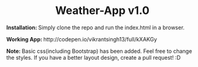 <h1 align="center">Weather-App v1.0 </h1>

<p><strong>Installation: </strong> Simply clone the repo and run the index.html in a browser.</p>
<p><strong>Working App: </strong> http://codepen.io/vikrantsingh13/full/kXAKGy</p>
<p> <strong>Note: </strong> Basic css(including Bootstrap) has been added. Feel free to change the styles. If you have a better layout design, create a pull request! :D</p>
